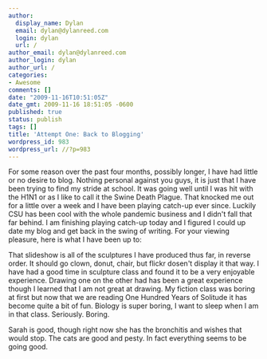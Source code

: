 ```yaml
---
author:
  display_name: Dylan
  email: dylan@dylanreed.com
  login: dylan
  url: /
author_email: dylan@dylanreed.com
author_login: dylan
author_url: /
categories:
- Awesome
comments: []
date: "2009-11-16T10:51:05Z"
date_gmt: 2009-11-16 18:51:05 -0600
published: true
status: publish
tags: []
title: 'Attempt One: Back to Blogging'
wordpress_id: 983
wordpress_url: //?p=983
---
```


For some reason over the past four months, possibly longer, I have had little or no desire to blog. Nothing personal against you guys, it is just that I have been trying to find my stride at school. It was going well until I was hit with the H1N1 or as I like to call it the Swine Death Plague. That knocked me out for a little over a week and I have been playing catch-up ever since. Luckily CSU has been cool with the whole pandemic business and I didn't fall that far behind. I am finishing playing catch-up today and I figured I could up date my blog and get back in the swing of writing. For your viewing pleasure, here is what I have been up to:

That slideshow is all of the sculptures I have produced thus far, in reverse order. It should go clown, donut, chair, but flickr dosen't display it that way. I have had a good time in sculpture class and found it to be a very enjoyable experience. Drawing one on the other had has been a great experience though I learned that I am not great at drawing.  My fiction class was boring at first but now that we are reading One Hundred Years of Solitude it has become quite a bit of fun. Biology is super boring, I want to sleep when I am in that class. Seriously. Boring.

Sarah is good, though right now she has the bronchitis and wishes that would stop. The cats are good and pesty. In fact everything seems to be going good.
